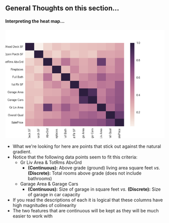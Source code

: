 ## General Thoughts on this section...

####  Interpreting the heat map...


![HeatMap](HeatMap.png)


* What we're looking for here are points that stick out against the natural gradient.
* Notice that the following data points seem to fit this criteria:
  * Gr Liv Area & TotRms AbvGrd
    * __(Continuous):__ Above grade (ground) living area square feet *vs.* __(Discrete):__ Total rooms above grade (does not include bathrooms)
  * Garage Area & Garage Cars
    * __(Continuous):__ Size of garage in square feet *vs.* __(Discrete):__ Size of garage in car capacity
* If you read the descriptions of each it is logical that these columns have high magnitudes of colinearity
* The two features that are continuous will be kept as they will be much easier to work with